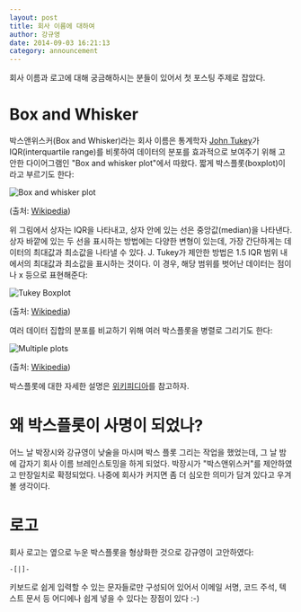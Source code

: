 ```yaml
---
layout: post
title: 회사 이름에 대하여
author: 강규영
date: 2014-09-03 16:21:13
category: announcement
---
```

회사 이름과 로고에 대해 궁금해하시는 분들이 있어서 첫 포스팅 주제로 잡았다.


# Box and Whisker

박스앤위스커(Box and Whisker)라는 회사 이름은 통계학자 [John Tukey](http://en.wikipedia.org/wiki/John_W._Tukey)가
IQR(interquartile range)를 비롯하여 데이터의 분포를 효과적으로 보여주기 위해 고안한
다이어그램인 "Box and whisker plot"에서 따왔다. 짧게 박스플롯(boxplot)이라고 부르기도 한다:

![Box and whisker plot](http://upload.wikimedia.org/wikipedia/commons/5/55/Box-Plot_mit_Min-Max_Abstand.png)

(출처: [Wikipedia](http://en.wikipedia.org/wiki/File:Box-Plot_mit_Min-Max_Abstand.png))

위 그림에서 상자는 IQR을 나타내고, 상자 안에 있는 선은 중앙값(median)을 나타낸다. 상자 바깥에
있는 두 선을 표시하는 방법에는 다양한 변형이 있는데, 가장 간단하게는 데이터의 최대값과 최소값을
나타낼 수 있다. J. Tukey가 제안한 방법은 1.5 IQR 범위 내에서의 최대값과 최소값을 표시하는
것이다. 이 경우, 해당 범위를 벗어난 데이터는 점이나 x 등으로 표현해준다:

![Tukey Boxplot](http://upload.wikimedia.org/wikipedia/commons/2/2b/Box-Plot_mit_Interquartilsabstand.png)

(출처: [Wikipedia](http://en.wikipedia.org/wiki/File:Box-Plot_mit_Interquartilsabstand.png))

여러 데이터 집합의 분포를 비교하기 위해 여러 박스플롯을 병렬로 그리기도 한다:

![Multiple plots](http://upload.wikimedia.org/wikipedia/commons/thumb/f/fa/Michelsonmorley-boxplot.svg/432px-Michelsonmorley-boxplot.svg.png)

(출처: [Wikipedia](http://en.wikipedia.org/wiki/Box_plot))

박스플롯에 대한 자세한 설명은 [위키피디아](http://en.wikipedia.org/wiki/Box_plot)를
참고하자.


# 왜 박스플롯이 사명이 되었나?

어느 날 박장시와 강규영이 낮술을 마시며 박스 플롯 그리는 작업을 했었는데, 그 날 밤에 갑자기 회사
이름 브레인스토밍을 하게 되었다. 박장시가 "박스앤위스커"를 제안하였고 만장일치로 확정되었다. 나중에
회사가 커지면 좀 더 심오한 의미가 담겨 있다고 우겨볼 생각이다.


# 로고

회사 로고는 옆으로 누운 박스플롯을 형상화한 것으로 강규영이 고안하였다:

    -[|]-

키보드로 쉽게 입력할 수 있는 문자들로만 구성되어 있어서 이메일 서명, 코드 주석, 텍스트 문서 등
어디에나 쉽게 넣을 수 있다는 장점이 있다 :-)

